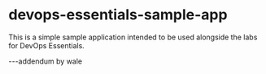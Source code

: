 # devops-essentials-sample-app

This is a simple sample application intended to be used alongside the labs for DevOps Essentials.

---addendum by wale
